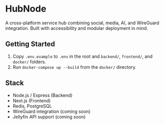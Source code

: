 # HubNode

A cross-platform service hub combining social, media, AI, and WireGuard integration. Built with accessibility and modular deployment in mind.

## Getting Started

1. Copy `.env.example` to `.env` in the root and `backend/`, `frontend/`, and `docker/` folders.
2. Run `docker-compose up --build` from the `docker/` directory.

## Stack
- Node.js / Express (Backend)
- Next.js (Frontend)
- Redis, PostgreSQL
- WireGuard integration (coming soon)
- Jellyfin API support (coming soon)
